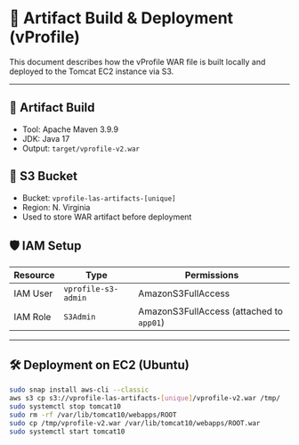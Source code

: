 # 🚀 Artifact Build & Deployment (vProfile)

This document describes how the vProfile WAR file is built locally and deployed to the Tomcat EC2 instance via S3.

---

## 🧱 Artifact Build

- Tool: Apache Maven 3.9.9
- JDK: Java 17
- Output: `target/vprofile-v2.war`

## 🧩 S3 Bucket

- Bucket: `vprofile-las-artifacts-[unique]`
- Region: N. Virginia
- Used to store WAR artifact before deployment

## 🛡 IAM Setup

| Resource     | Type       | Permissions         |
|--------------|------------|---------------------|
| IAM User     | `vprofile-s3-admin` | AmazonS3FullAccess |
| IAM Role     | `S3Admin`           | AmazonS3FullAccess (attached to `app01`) |

---

## 🛠 Deployment on EC2 (Ubuntu)

```bash
sudo snap install aws-cli --classic
aws s3 cp s3://vprofile-las-artifacts-[unique]/vprofile-v2.war /tmp/
sudo systemctl stop tomcat10
sudo rm -rf /var/lib/tomcat10/webapps/ROOT
sudo cp /tmp/vprofile-v2.war /var/lib/tomcat10/webapps/ROOT.war
sudo systemctl start tomcat10
